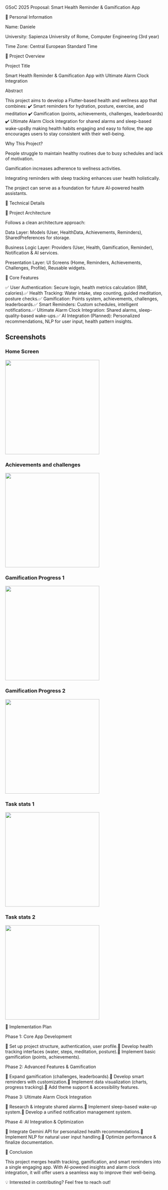 GSoC 2025 Proposal: Smart Health Reminder & Gamification App

📌 Personal Information

Name: Daniele

University: Sapienza University of Rome, Computer Engineering (3rd year)

Time Zone: Central European Standard Time

🚀 Project Overview

Project Title

Smart Health Reminder & Gamification App with Ultimate Alarm Clock Integration

Abstract

This project aims to develop a Flutter-based health and wellness app that combines:
✔️ Smart reminders for hydration, posture, exercise, and meditation
✔️ Gamification (points, achievements, challenges, leaderboards)
✔️ Ultimate Alarm Clock Integration for shared alarms and sleep-based wake-upsBy making health habits engaging and easy to follow, the app encourages users to stay consistent with their well-being.


Why This Project?

People struggle to maintain healthy routines due to busy schedules and lack of motivation.

Gamification increases adherence to wellness activities.

Integrating reminders with sleep tracking enhances user health holistically.

The project can serve as a foundation for future AI-powered health assistants.

🔧 Technical Details

📂 Project Architecture

Follows a clean architecture approach:

Data Layer: Models (User, HealthData, Achievements, Reminders), SharedPreferences for storage.

Business Logic Layer: Providers (User, Health, Gamification, Reminder), Notification & AI services.

Presentation Layer: UI Screens (Home, Reminders, Achievements, Challenges, Profile), Reusable widgets.

📜 Core Features

✅ User Authentication: Secure login, health metrics calculation (BMI, calories).✅ Health Tracking: Water intake, step counting, guided meditation, posture checks.✅ Gamification: Points system, achievements, challenges, leaderboards.✅ Smart Reminders: Custom schedules, intelligent notifications.✅ Ultimate Alarm Clock Integration: Shared alarms, sleep-quality-based wake-ups.✅ AI Integration (Planned): Personalized recommendations, NLP for user input, health pattern insights.

## Screenshots

### Home Screen
<img src="assets/fonts/Screenshot_1.png" width="300">

### Achievements and challenges
<img src="assets/fonts/Screenshot_2.png" width="300">

### Gamification Progress 1
<img src="assets/fonts/Screenshot_3.png" width="300">

### Gamification Progress 2
<img src="assets/fonts/Screenshot_4.png" width="300">

### Task stats 1
<img src="assets/fonts/Screenshot_5.png" width="300">

### Task stats 2
<img src="assets/fonts/Screenshot_6.png" width="300">



📅 Implementation Plan

Phase 1: Core App Development

🔹 Set up project structure, authentication, user profile.🔹 Develop health tracking interfaces (water, steps, meditation, posture).🔹 Implement basic gamification (points, achievements).

Phase 2: Advanced Features & Gamification

🔹 Expand gamification (challenges, leaderboards).🔹 Develop smart reminders with customization.🔹 Implement data visualization (charts, progress tracking).🔹 Add theme support & accessibility features.

Phase 3: Ultimate Alarm Clock Integration

🔹 Research & integrate shared alarms.🔹 Implement sleep-based wake-up system.🔹 Develop a unified notification management system.

Phase 4: AI Integration & Optimization

🔹 Integrate Gemini API for personalized health recommendations.🔹 Implement NLP for natural user input handling.🔹 Optimize performance & finalize documentation.

📌 Conclusion

This project merges health tracking, gamification, and smart reminders into a single engaging app. With AI-powered insights and alarm clock integration, it will offer users a seamless way to improve their well-being.

💡 Interested in contributing? Feel free to reach out!
